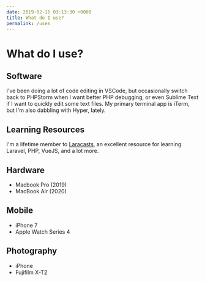 ```yaml
---
date: 2019-02-15 03:13:30 +0000
title: What do I use?
permalink: /uses
---
```


# What do I use?

## Software

I've been doing a lot of code editing in VSCode, but occasionally switch back to PHPStorm when I want better PHP debugging, or even Sublime Text if I want to quickly edit some text files. My primary terminal app is iTerm, but I'm also dabbling with Hyper, lately.

## Learning Resources

I'm a lifetime member to [Laracasts](https://laracasts.com/), an excellent resource for learning Laravel, PHP, VueJS, and a lot more.

## Hardware

- Macbook Pro (2019)
- MacBook Air (2020)

## Mobile

- iPhone 7
- Apple Watch Series 4

## Photography

- iPhone
- Fujifilm X-T2
